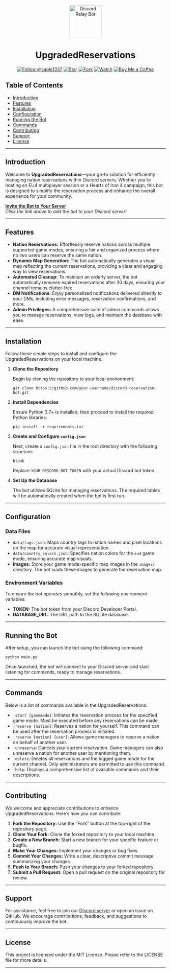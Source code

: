 <div align="center">
    <img src="https://i.imgur.com/F60J2JS.png" alt="Discord Relay Bot" width="100" />
    <h1>UpgradedReservations</h1>
</div>

<div align="center">

[![Follow @saple1337](https://img.shields.io/badge/Follow-@saple1337-181717?style=for-the-badge&logo=github)](https://github.com/saple1337)
[![Star](https://img.shields.io/badge/Star-Repo-181717?style=for-the-badge&logo=github)](https://github.com/saple1337/UpgradedReservations)
[![Fork](https://img.shields.io/badge/Fork-Repo-181717?style=for-the-badge&logo=github)](https://github.com/saple1337/UpgradedReservations/fork)
[![Watch](https://img.shields.io/badge/Watch-Repo-181717?style=for-the-badge&logo=github)](https://github.com/saple1337/UpgradedReservations/subscription)
[![Buy Me a Coffee](https://i.imgur.com/mYcE2J8.png)](https://www.buymeacoffee.com/saple1337)

</div>

## **Table of Contents**
- [Introduction](#introduction)
- [Features](#features)
- [Installation](#installation)
- [Configuration](#configuration)
- [Running the Bot](#running-the-bot)
- [Commands](#commands)
- [Contributing](#contributing)
- [Support](#support)
- [License](#license)

---

## **Introduction**

Welcome to **UpgradedReservations**—your go-to solution for efficiently managing nation reservations within Discord servers. Whether you're hosting an EU4 multiplayer session or a Hearts of Iron 4 campaign, this bot is designed to simplify the reservation process and enhance the overall experience for your community.

[**Invite the Bot to Your Server**](https://discord.com/oauth2/authorize?client_id=733588874500243486&scope=bot)  
*Click the link above to add the bot to your Discord server!*

---

## **Features**

- **Nation Reservations:** Effortlessly reserve nations across multiple supported game modes, ensuring a fair and organized process where no two users can reserve the same nation.
- **Dynamic Map Generation:** The bot automatically generates a visual map reflecting the current reservations, providing a clear and engaging way to view reservations.
- **Automated Cleanup:** To maintain an orderly server, the bot automatically removes expired reservations after 30 days, ensuring your channel remains clutter-free.
- **DM Notifications:** Enjoy personalized notifications delivered directly to your DMs, including error messages, reservation confirmations, and more.
- **Admin Privileges:** A comprehensive suite of admin commands allows you to manage reservations, view logs, and maintain the database with ease.

---

## **Installation**

Follow these simple steps to install and configure the UpgradedReservations on your local machine.

1. **Clone the Repository**

   Begin by cloning the repository to your local environment:

   ```git clone https://github.com/your-username/discord-reservation-bot.git```

2. **Install Dependencies**

   Ensure Python 3.7+ is installed, then proceed to install the required Python libraries:

   ```pip install -r requirements.txt```

3. **Create and Configure `config.json`**

   Next, create a `config.json` file in the root directory with the following structure:

   ```blank```

   Replace `YOUR_DISCORD_BOT_TOKEN` with your actual Discord bot token.

4. **Set Up the Database**

   The bot utilizes SQLite for managing reservations. The required tables will be automatically created when the bot is first run.

---

## **Configuration**

### **Data Files**

- `data/tags.json`: Maps country tags to nation names and pixel locations on the map for accurate visual representation.
- `data/country_colors.json`: Specifies nation colors for the `eu4` game mode, ensuring accurate map visuals.
- **Images:** Store your game mode-specific map images in the `images/` directory. The bot loads these images to generate the reservation map.

### **Environment Variables**

To ensure the bot operates smoothly, set the following environment variables:

- **TOKEN:** The bot token from your Discord Developer Portal.
- **DATABASE_URL:** The URL path to the SQLite database.

---

## **Running the Bot**

After setup, you can launch the bot using the following command:

```python main.py```

Once launched, the bot will connect to your Discord server and start listening for commands, ready to manage reservations.

---

## **Commands**

Below is a list of commands available in the UpgradedReservations:

- `!start [gamemode]`: Initiates the reservation process for the specified game mode. Must be executed before any reservations can be made.
- `!reserve [nation]`: Reserves a nation for yourself. This command can be used after the reservation process is initiated.
- `!reserve [nation] [user]`: Allows game managers to reserve a nation on behalf of another user.
- `!unreserve`: Cancels your current reservation. Game managers can also unreserve a nation for another user by mentioning them.
- `!delete`: Deletes all reservations and the logged game mode for the current channel. Only administrators are permitted to use this command.
- `!help`: Displays a comprehensive list of available commands and their descriptions.

---

## **Contributing**

We welcome and appreciate contributions to enhance UpgradedReservations. Here’s how you can contribute:

1. **Fork the Repository:** Use the "Fork" button at the top-right of the repository page.
2. **Clone Your Fork:** Clone the forked repository to your local machine.
3. **Create a New Branch:** Start a new branch for your specific feature or bugfix.
4. **Make Your Changes:** Implement your changes or bug fixes.
5. **Commit Your Changes:** Write a clear, descriptive commit message summarizing your changes.
6. **Push to Your Branch:** Push your changes to your forked repository.
7. **Submit a Pull Request:** Open a pull request on the original repository for review.

---

## **Support**

For assistance, feel free to join our [Discord server](https://discord.gg/zcu5aFwKGf) or open an issue on GitHub. We encourage contributions, feedback, and suggestions to continuously improve the bot.

---

## **License**

This project is licensed under the MIT License. Please refer to the LICENSE file for more details.

---
